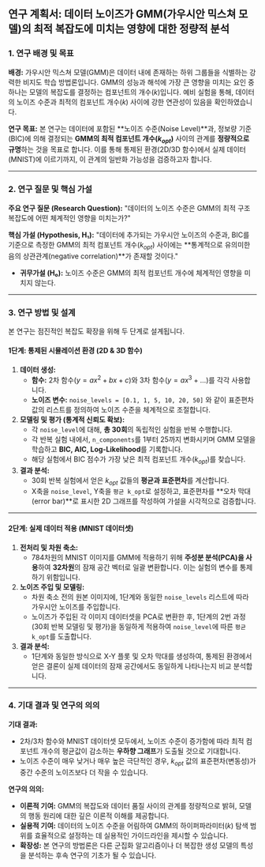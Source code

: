 ## **연구 계획서: 데이터 노이즈가 GMM(가우시안 믹스쳐 모델)의 최적 복잡도에 미치는 영향에 대한 정량적 분석**

### 1. 연구 배경 및 목표

**배경:**
가우시안 믹스쳐 모델(GMM)은 데이터 내에 존재하는 하위 그룹들을 식별하는 강력한 비지도 학습 방법론입니다. GMM의 성능과 해석에 가장 큰 영향을 미치는 요인 중 하나는 모델의 복잡도를 결정하는 컴포넌트의 개수($k$)입니다. 예비 실험을 통해, 데이터의 노이즈 수준과 최적의 컴포넌트 개수($k$) 사이에 강한 연관성이 있음을 확인하였습니다.

**연구 목표:**
본 연구는 데이터에 포함된 **노이즈 수준(Noise Level)**과, 정보량 기준(BIC)에 의해 결정되는 **GMM의 최적 컴포넌트 개수($k_{opt}$)** 사이의 관계를 **정량적으로 규명**하는 것을 목표로 합니다. 이를 통해 통제된 환경(2D/3D 함수)에서 실제 데이터(MNIST)에 이르기까지, 이 관계의 일반화 가능성을 검증하고자 합니다.



---

### 2. 연구 질문 및 핵심 가설

**주요 연구 질문 (Research Question):**
"데이터의 노이즈 수준은 GMM의 최적 구조 복잡도에 어떤 체계적인 영향을 미치는가?"

**핵심 가설 (Hypothesis, H₁):**
"데이터에 추가되는 가우시안 노이즈의 수준과, BIC를 기준으로 측정한 GMM의 최적 컴포넌트 개수($k_{opt}$) 사이에는 **통계적으로 유의미한 음의 상관관계(negative correlation)**가 존재할 것이다."

* **귀무가설 (H₀):** 노이즈 수준은 GMM의 최적 컴포넌트 개수에 체계적인 영향을 미치지 않는다.

---

### 3. 연구 방법 및 설계

본 연구는 점진적인 복잡도 확장을 위해 두 단계로 설계됩니다.

#### **1단계: 통제된 시뮬레이션 환경 (2D & 3D 함수)**

1.  **데이터 생성:**
    * **함수:** 2차 함수($y=ax^2+bx+c$)와 3차 함수($y=ax^3+...$)를 각각 사용합니다.
    * **노이즈 변수:** `noise_levels = [0.1, 1, 5, 10, 20, 50]` 와 같이 표준편차 값의 리스트를 정의하여 노이즈 수준을 체계적으로 조절합니다.
2.  **모델링 및 평가 (통계적 신뢰도 확보):**
    * 각 `noise_level`에 대해, **총 30회**의 독립적인 실험을 반복 수행합니다.
    * 각 반복 실험 내에서, `n_components`를 1부터 25까지 변화시키며 GMM 모델을 학습하고 **BIC, AIC, Log-Likelihood**를 기록합니다.
    * 해당 실험에서 BIC 점수가 가장 낮은 최적 컴포넌트 개수($k_{opt}$)를 찾습니다.
3.  **결과 분석:**
    * 30회 반복 실험에서 얻은 $k_{opt}$ 값들의 **평균과 표준편차**를 계산합니다.
    * X축을 `noise_level`, Y축을 `평균 k_opt`로 설정하고, 표준편차를 **오차 막대(error bar)**로 표시한 2D 그래프를 작성하여 가설을 시각적으로 검증합니다.

---

#### **2단계: 실제 데이터 적용 (MNIST 데이터셋)**

1.  **전처리 및 차원 축소:**
    * 784차원의 MNIST 이미지를 GMM에 적용하기 위해 **주성분 분석(PCA)을 사용**하여 **32차원**의 잠재 공간 벡터로 일괄 변환합니다. 이는 실험의 변수를 통제하기 위함입니다.
2.  **노이즈 주입 및 모델링:**
    * 차원 축소 전의 원본 이미지에, 1단계와 동일한 `noise_levels` 리스트에 따라 가우시안 노이즈를 주입합니다.
    * 노이즈가 주입된 각 이미지 데이터셋을 PCA로 변환한 후, 1단계의 2번 과정(30회 반복 모델링 및 평가)을 동일하게 적용하여 `noise_level`에 따른 `평균 k_opt`를 도출합니다.
3.  **결과 분석:**
    * 1단계와 동일한 방식으로 X-Y 플롯 및 오차 막대를 생성하여, 통제된 환경에서 얻은 결론이 실제 데이터의 잠재 공간에서도 동일하게 나타나는지 비교 분석합니다.

---

### 4. 기대 결과 및 연구의 의의

**기대 결과:**
* 2차/3차 함수와 MNIST 데이터셋 모두에서, 노이즈 수준이 증가함에 따라 최적 컴포넌트 개수의 평균값이 감소하는 **우하향 그래프**가 도출될 것으로 기대합니다.
* 노이즈 수준이 매우 낮거나 매우 높은 극단적인 경우, $k_{opt}$ 값의 표준편차(변동성)가 중간 수준의 노이즈보다 더 작을 수 있습니다.

**연구의 의의:**
* **이론적 기여:** GMM의 복잡도와 데이터 품질 사이의 관계를 정량적으로 밝혀, 모델의 행동 원리에 대한 깊은 이론적 이해를 제공합니다.
* **실용적 기여:** 데이터의 노이즈 수준을 어림하여 GMM의 하이퍼파라미터($k$) 탐색 범위를 효율적으로 설정하는 데 실용적인 가이드라인을 제시할 수 있습니다.
* **확장성:** 본 연구의 방법론은 다른 군집화 알고리즘이나 더 복잡한 생성 모델의 특성을 분석하는 후속 연구의 기초가 될 수 있습니다.